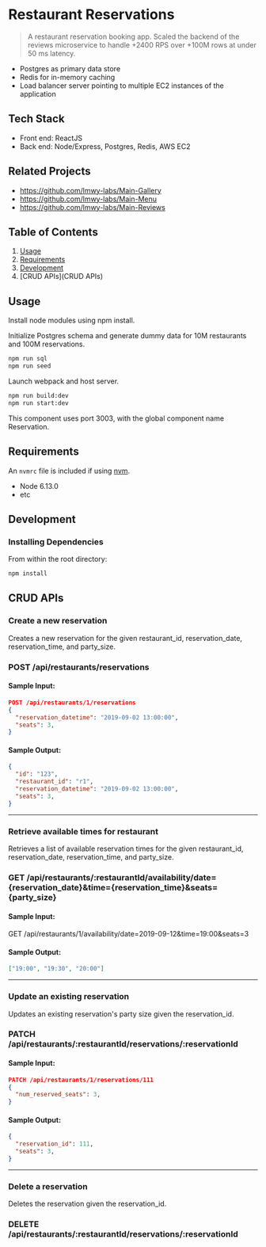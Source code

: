 # Restaurant Reservations

> A restaurant reservation booking app. Scaled the backend of the reviews microservice to handle +2400 RPS over +100M rows at under 50 ms latency. 
- Postgres as primary data store
- Redis for in-memory caching
- Load balancer server pointing to multiple EC2 instances of the application

## Tech Stack
- Front end: ReactJS
- Back end: Node/Express, Postgres, Redis, AWS EC2

## Related Projects

  - https://github.com/lmwy-labs/Main-Gallery
  - https://github.com/lmwy-labs/Main-Menu
  - https://github.com/lmwy-labs/Main-Reviews

## Table of Contents

1. [Usage](Usage)
2. [Requirements](Requirements)
3. [Development](Development)
4. [CRUD APIs](CRUD APIs)

## Usage

Install node modules using npm install.

Initialize Postgres schema and generate dummy data for 10M restaurants and 100M reservations.
```sh
npm run sql
npm run seed
```

Launch webpack and host server.
```sh
npm run build:dev
npm run start:dev
```

This component uses port 3003, with the global component name Reservation.

## Requirements

An `nvmrc` file is included if using [nvm](https://github.com/creationix/nvm).

- Node 6.13.0
- etc

## Development

### Installing Dependencies

From within the root directory:

```sh
npm install
```

## CRUD APIs

### Create a new reservation
Creates a new reservation for the given restaurant_id, reservation_date, reservation_time, and party_size.

### **POST** /api/restaurants/reservations

#### Sample Input:
```json
POST /api/restaurants/1/reservations
{
  "reservation_datetime": "2019-09-02 13:00:00",
  "seats": 3,
}
```
#### Sample Output:
```json
{
  "id": "123",
  "restaurant_id": "r1",
  "reservation_datetime": "2019-09-02 13:00:00",
  "seats": 3,
}
```

---
### Retrieve available times for restaurant
Retrieves a list of available reservation times for the given restaurant_id, reservation_date, reservation_time, and party_size.

### **GET** /api/restaurants/:restaurantId/availability/date={reservation_date}&time={reservation_time}&seats={party_size}

#### Sample Input:
GET /api/restaurants/1/availability/date=2019-09-12&time=19:00&seats=3

#### Sample Output:
```json
["19:00", "19:30", "20:00"]
```

---
### Update an existing reservation
Updates an existing reservation's party size given the reservation_id.

### **PATCH** /api/restaurants/:restaurantId/reservations/:reservationId

#### Sample Input:
```json
PATCH /api/restaurants/1/reservations/111
{
  "num_reserved_seats": 3,
}
```

#### Sample Output:
```json
{
  "reservation_id": 111,
  "seats": 3,
}
```

---
### Delete a reservation
Deletes the reservation given the reservation_id.

### **DELETE** /api/restaurants/:restaurantId/reservations/:reservationId
